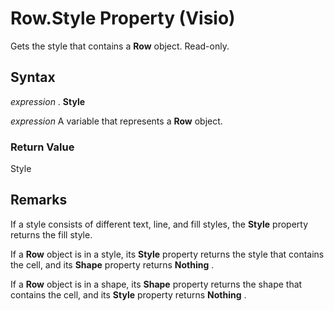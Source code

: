 
# Row.Style Property (Visio)

Gets the style that contains a  **Row** object. Read-only.


## Syntax

 _expression_ . **Style**

 _expression_ A variable that represents a **Row** object.


### Return Value

Style


## Remarks

If a style consists of different text, line, and fill styles, the  **Style** property returns the fill style.

If a  **Row** object is in a style, its **Style** property returns the style that contains the cell, and its **Shape** property returns **Nothing** .

If a  **Row** object is in a shape, its **Shape** property returns the shape that contains the cell, and its **Style** property returns **Nothing** .


